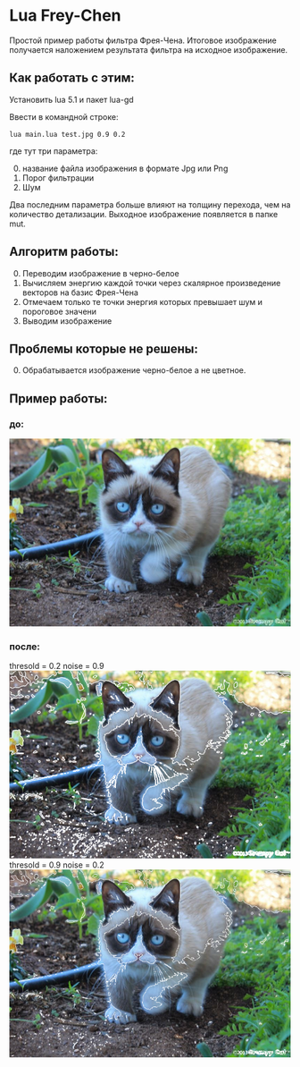 Lua Frey-Chen
==========

Простой пример работы фильтра Фрея-Чена. Итоговое изображение получается
наложением результата фильтра на исходное изображение.

## Как работать с этим:

Установить lua 5.1 и пакет lua-gd

Ввести в командной строке:
```
lua main.lua test.jpg 0.9 0.2
```

где тут три параметра: 

0. название файла изображения в формате Jpg или Png
1. Порог фильтрации
2. Шум

Два последним параметра больше влияют на толщину перехода, чем на количество
детализации. Выходное изображение появляется в папке mut.

## Алгоритм работы:

0. Переводим изображение в черно-белое
1. Вычисляем энергию каждой точки через скалярное произведение векторов на базис
   Фрея-Чена
2. Отмечаем только те точки энергия которых превышает шум и пороговое значени
3. Выводим изображение

## Проблемы которые не решены:

0. Обрабатывается изображение черно-белое а не цветное.

## Пример работы:

### до:

![](https://github.com/vstebunov/lua-frey-chen/blob/master/uDSlo6l.jpg)

### после:

thresold = 0.2 noise = 0.9
![](https://github.com/vstebunov/lua-frey-chen/blob/master/mut/uDSlo6l_resultt0.2n0.9.png)
thresold = 0.9 noise = 0.2
![](https://github.com/vstebunov/lua-frey-chen/blob/master/mut/uDSlo6l_resultt0.9n0.2.png)
